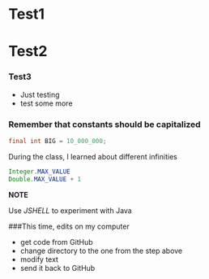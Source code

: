# Test1
# Test2
### Test3
* Just testing
* test some more

### Remember that constants should be capitalized
```java
final int BIG = 10_000_000;
```

During the class, I learned about different infinities

```java
Integer.MAX_VALUE 
Double.MAX_VALUE + 1
```

**NOTE**

Use *JSHELL* to experiment with Java

###This time, edits on my computer
* get code from GitHub
* change directory to the one from the step above
* modify text
* send it back to GitHub